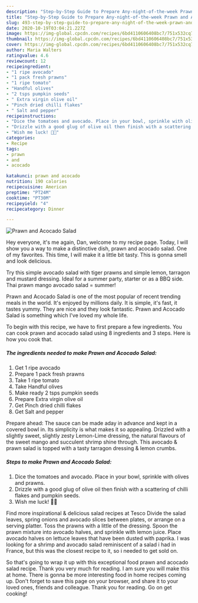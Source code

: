 ```yaml
---
description: "Step-by-Step Guide to Prepare Any-night-of-the-week Prawn and Acocado Salad"
title: "Step-by-Step Guide to Prepare Any-night-of-the-week Prawn and Acocado Salad"
slug: 493-step-by-step-guide-to-prepare-any-night-of-the-week-prawn-and-acocado-salad
date: 2020-10-19T03:04:21.227Z
image: https://img-global.cpcdn.com/recipes/6bd4110606408bc7/751x532cq70/prawn-and-acocado-salad-recipe-main-photo.jpg
thumbnail: https://img-global.cpcdn.com/recipes/6bd4110606408bc7/751x532cq70/prawn-and-acocado-salad-recipe-main-photo.jpg
cover: https://img-global.cpcdn.com/recipes/6bd4110606408bc7/751x532cq70/prawn-and-acocado-salad-recipe-main-photo.jpg
author: Maria Walters
ratingvalue: 4.6
reviewcount: 12
recipeingredient:
- "1 ripe avocado"
- "1 pack fresh prawns"
- "1 ripe tomato"
- "Handful olives"
- "2 tsps pumpkin seeds"
- " Extra virgin olive oil"
- "Pinch dried chilli flakes"
- " Salt and pepper"
recipeinstructions:
- "Dice the tomatoes and avocado. Place in your bowl, sprinkle with olives and prawns."
- "Drizzle with a good glug of olive oil then finish with a scattering of chilli flakes and pumpkin seeds."
- "Wish me luck! 🤞🏻"
categories:
- Recipe
tags:
- prawn
- and
- acocado

katakunci: prawn and acocado 
nutrition: 190 calories
recipecuisine: American
preptime: "PT24M"
cooktime: "PT30M"
recipeyield: "4"
recipecategory: Dinner

---
```



![Prawn and Acocado Salad](https://img-global.cpcdn.com/recipes/6bd4110606408bc7/751x532cq70/prawn-and-acocado-salad-recipe-main-photo.jpg)

Hey everyone, it's me again, Dan, welcome to my recipe page. Today, I will show you a way to make a distinctive dish, prawn and acocado salad. One of my favorites. This time, I will make it a little bit tasty. This is gonna smell and look delicious.

Try this simple avocado salad with tiger prawns and simple lemon, tarragon and mustard dressing. Ideal for a summer party, starter or as a BBQ side. Thai prawn mango avocado salad = summer!

Prawn and Acocado Salad is one of the most popular of recent trending meals in the world. It's enjoyed by millions daily. It is simple, it's fast, it tastes yummy. They are nice and they look fantastic. Prawn and Acocado Salad is something which I've loved my whole life.


To begin with this recipe, we have to first prepare a few ingredients. You can cook prawn and acocado salad using 8 ingredients and 3 steps. Here is how you cook that.

<!--inarticleads1-->

##### The ingredients needed to make Prawn and Acocado Salad:

1. Get 1 ripe avocado
1. Prepare 1 pack fresh prawns
1. Take 1 ripe tomato
1. Take Handful olives
1. Make ready 2 tsps pumpkin seeds
1. Prepare  Extra virgin olive oil
1. Get Pinch dried chilli flakes
1. Get  Salt and pepper


Prepare ahead: The sauce can be made aday in advance and kept in a covered bowl in. Its simplicity is what makes it so appealing. Drizzled with a slightly sweet, slightly zesty Lemon-Lime dressing, the natural flavours of the sweet mango and succulent shrimp shine through. This avocado &amp; prawn salad is topped with a tasty tarragon dressing &amp; lemon crumbs. 

<!--inarticleads2-->

##### Steps to make Prawn and Acocado Salad:

1. Dice the tomatoes and avocado. Place in your bowl, sprinkle with olives and prawns.
1. Drizzle with a good glug of olive oil then finish with a scattering of chilli flakes and pumpkin seeds.
1. Wish me luck! 🤞🏻


Find more inspirational &amp; delicious salad recipes at Tesco Divide the salad leaves, spring onions and avocado slices between plates, or arrange on a serving platter. Toss the prawns with a little of the dressing. Spoon the prawn mixture into avocado halves, and sprinkle with lemon juice. Place avocado halves on lettuce leaves that have been dusted with paprika. I was looking for a shrimp and avocado salad reminiscent of a salad i had in France, but this was the closest recipe to it, so i needed to get sold on. 

So that's going to wrap it up with this exceptional food prawn and acocado salad recipe. Thank you very much for reading. I am sure you will make this at home. There is gonna be more interesting food in home recipes coming up. Don't forget to save this page on your browser, and share it to your loved ones, friends and colleague. Thank you for reading. Go on get cooking!
